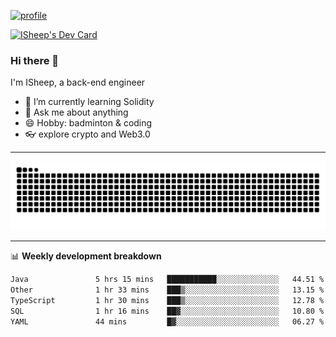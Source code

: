 [![profile](https://user-images.githubusercontent.com/54968314/208005045-e4b42f3b-833d-4242-bfcc-e764865553a2.svg)](https://www.calligrapher.ai/)

<a href="https://app.daily.dev/linziyang1106"><img src="https://api.daily.dev/devcards/v2/i4Spwx5Skx5FpTqWcwoit.png?r=kgx&type=wide" width="652" alt="ISheep's Dev Card"/></a>

### Hi there 🐏

I'm ISheep, a back-end engineer

- 🔭 I’m currently learning Solidity
- 💬 Ask me about anything
- 😄 Hobby: badminton & coding
- 👓 explore crypto and Web3.0

-------

![](https://raw.githubusercontent.com/ISheepp/ISheepp/output/github-contribution-grid-snake.svg)

-------

📊 **Weekly development breakdown**
<!--START_SECTION:waka-->

```txt
Java               5 hrs 15 mins   ███████████░░░░░░░░░░░░░░   44.51 %
Other              1 hr 33 mins    ███▒░░░░░░░░░░░░░░░░░░░░░   13.15 %
TypeScript         1 hr 30 mins    ███▒░░░░░░░░░░░░░░░░░░░░░   12.78 %
SQL                1 hr 16 mins    ██▓░░░░░░░░░░░░░░░░░░░░░░   10.80 %
YAML               44 mins         █▓░░░░░░░░░░░░░░░░░░░░░░░   06.27 %
```

<!--END_SECTION:waka-->
